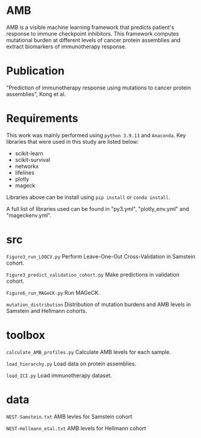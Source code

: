 # AMB
AMB is a visible machine learning framework that predicts patient's response to immune checkpoint inhibitors. This framework computes mutational burden at different levels of cancer protein assemblies and extract biomarkers of immunotherapy response.

# Publication
"Prediction of immunotherapy response using mutations to cancer protein assemblies", Kong et al.

# Requirements
This work was mainly performed using `python 3.9.13` and `Anaconda`. Key libraries that were used in this study are listed below:

- scikit-learn
- scikit-survival
- networkx
- lifelines
- plotly
- mageck

Libraries above can be install using `pip install` or `conda install`.

A full list of libraries used can be found in "py3.yml", "plotly_env.yml" and "mageckenv.yml".


# src
`Figure3_run_LOOCV.py` Perform Leave-One-Out Cross-Validation in Samstein cohort.

`Figure3_predict_validation_cohort.py` Make predictions in validation cohort.

`Figure6_run_MAGeCK.py` Run MAGeCK.

`mutation_distribution` Distribution of mutation burdens and AMB levels in Samstein and Hellmann cohorts.


# toolbox
`calculate_AMB_profiles.py` Calculate AMB levels for each sample.

`load_hierarchy.py` Load data on protein assemblies.

`load_ICI.py` Load immunotherapy dataset.

# data
`NEST-Samstein.txt` AMB levles for Samstein cohort

`NEST-Hellmann_etal.txt` AMB levels for Hellmann cohort
